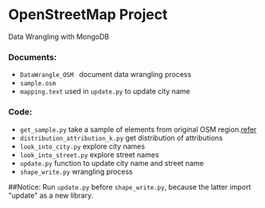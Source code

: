 # OpenStreetMap Project  
Data Wrangling with MongoDB

### Documents:

* `DataWrangle_OSM ` document data wrangling process
* `sample.osm`
* `mapping.text`    used in `update.py` to update city name


### Code:
* `get_sample.py`    take a sample of elements from original OSM region.[refer](https://classroom.udacity.com/nanodegrees/nd002/parts/0021345404/modules/316820862075463/lessons/3168208620239847/concepts/77135319070923#)
* `distribution_attribution_k.py` get distribution of attributions
* `look_into_city.py`    explore city names
* `look_into_street.py`    explore street names
* `update.py`            function to update city name and street name
* `shape_write.py`        wrangling process



##Notice:
Run `update.py` before `shape_write.py`, because the latter import "update" as a new library.